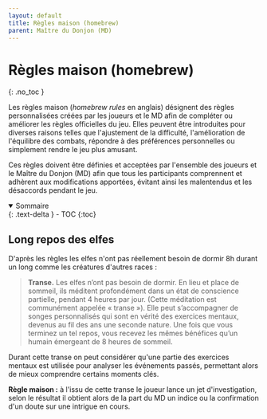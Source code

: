 ```yaml
---
layout: default
title: Règles maison (homebrew)
parent: Maître du Donjon (MD)
---
```



# Règles maison (homebrew)
{: .no_toc }

Les règles maison (*homebrew rules* en anglais) désignent des règles personnalisées créées par les joueurs et le MD afin de compléter ou améliorer les règles officielles du jeu. Elles peuvent être introduites pour diverses raisons telles que l'ajustement de la difficulté, l'amélioration de l'équilibre des combats, répondre à des préférences personnelles ou simplement rendre le jeu plus amusant.

Ces règles doivent être définies et acceptées par l'ensemble des joueurs et le Maître du Donjon (MD) afin que tous les participants comprennent et adhèrent aux modifications apportées, évitant ainsi les malentendus et les désaccords pendant le jeu.

<details open markdown="block">
  <summary>
    Sommaire
  </summary>
  {: .text-delta }
- TOC
{:toc}
</details>

## Long repos des elfes

D'après les règles les elfes n'ont pas réellement besoin de dormir 8h durant un long comme les créatures d'autres races :
>**Transe.** Les elfes n’ont pas besoin de dormir. En lieu et place de sommeil, ils méditent profondément dans un état de conscience partielle, pendant 4 heures par
>jour. (Cette méditation est communément appelée « transe »). Elle peut s’accompagner de songes personnalisés qui sont en vérité des exercices mentaux,
>devenus au fil des ans une seconde nature. Une fois que vous terminez un tel repos, vous recevez les mêmes bénéfices qu’un humain émergeant de 8 heures de
>sommeil.

Durant cette transe on peut considérer qu'une partie des exercices mentaux est utilisée pour analyser les événements passés, permettant alors de mieux comprendre certains moments clés.

**Règle maison :** à l'issu de cette transe le joueur lance un jet d'investigation, selon le résultat il obtient alors de la part du MD un indice ou la confirmation d'un doute sur une intrigue en cours.

